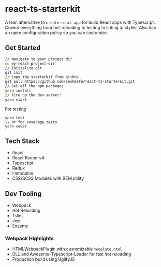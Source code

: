 # react-ts-starterkit
A lean alternative to `create-react-app` for build React apps with Typescript.
Covers everything from hot-reloading to testing to linting to styles. Also has an open
configuration policy so you can customize.


## Get Started
```bash
// Navigate to your project dir
cd my-react-project-dir
// Initialize git
git init
// Copy the starterkit from Github
git pull https://github.com/cnsheafe/react-ts-starterkit.git
// Get all the npm packages
yarn install
// Fire up the dev-server!
yarn start
```

For testing
```
yarn test
\\ Or for coverage tests
yarn cover
```

## Tech Stack
- React
- React Router v4
- Typescript
- Redux
- Immutable
- CSS/SCSS Modules with BEM utility

## Dev Tooling
- Webpack
- Hot Reloading
- Tslint
- Jest
- Enzyme

### Webpack Highlights
- HTMLWebpackPlugin with customizable `template.html`
- DLL and Awesome-Typescript-Loader for fast hot reloading
- Production build using UglifyJS

